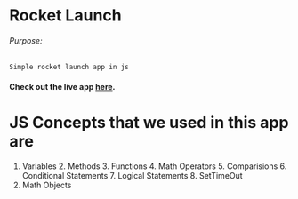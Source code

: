 # Rocket Launch

###### Purpose:
    Simple rocket launch app in js

#### Check out the live app [here](https://ramya-brs.github.io/Rocket-Launch/).
# JS Concepts that we used in this app are
1. Variables                                                                                                                                                                                                          2. Methods                                                                                                                                                                                                            3. Functions                                                                                                                                                                                                          4. Math Operators                                                                                                                                                                                                     5. Comparisions                                                                                                                                                                                                       6. Conditional Statements                                                                                                                                                                                             7. Logical Statements                                                                                                                                                                                                 8. SetTimeOut                                                                                                                                                                                                         
9. Math Objects
